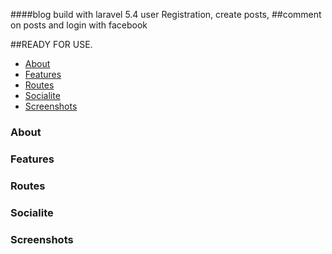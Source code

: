 ####blog build with laravel 5.4 user Registration, create posts,
##comment on posts and login with facebook

##READY FOR USE.

- [About](#about)
- [Features](#features)
- [Routes](#routes)
- [Socialite](#socialite)
- [Screenshots](#screenshots)  


### About





### Features



### Routes




### Socialite



### Screenshots
